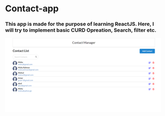 # Contact-app
### This app is made for the purpose of learning ReactJS. Here, I will try to implement basic CURD Opreation, Search, filter etc.

![alt text](https://github.com/mishurahman616/contact-app/blob/main/src/images/implementaion/homepage.png?raw=true)
